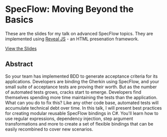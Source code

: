 # SpecFlow: Moving Beyond the Basics

These are the slides for my talk on advanced SpecFlow topics. They are implemented using [Reveal JS](https://revealjs.com) - an HTML presenation framework.

[View the Slides](https://joebuschmann.github.io/specflow-moving-beyond-the-basics)

## Abstract

So your team has implemented BDD to generate acceptance criteria for its applications. Developers are binding the Gherkin using SpecFlow, and your small suite of acceptance tests are proving their worth. But as the number of automated tests grows, cracks start to emerge. Developers find themselves spending more time maintaining the tests than the application. What can you do to fix this? Like any other code base, automated tests will accumulate technical debt over time. In this talk, I will present best practices for creating modular reusable SpecFlow bindings in C#. You'll learn how to use regular expressions, dependency injection, step argument transformations and more to create a set of flexible bindings that can be easily recombined to cover new scenarios.
